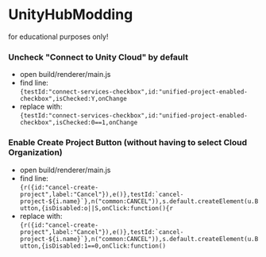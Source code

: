 # UnityHubModding
for educational purposes only!

### Uncheck "Connect to Unity Cloud" by default
- open build/renderer/main.js
- find line:<br> ```{testId:"connect-services-checkbox",id:"unified-project-enabled-checkbox",isChecked:Y,onChange```
- replace with:<br> ```{testId:"connect-services-checkbox",id:"unified-project-enabled-checkbox",isChecked:0==1,onChange```


### Enable Create Project Button (without having to select Cloud Organization)
- open build/renderer/main.js
- find line:<br> ```{r({id:"cancel-create-project",label:"Cancel"}),e()},testId:`cancel-project-${i.name}`},n("common:CANCEL")),s.default.createElement(u.Button,{isDisabled:o||S,onClick:function(){r```
- replace with:<br> ```{r({id:"cancel-create-project",label:"Cancel"}),e()},testId:`cancel-project-${i.name}`},n("common:CANCEL")),s.default.createElement(u.Button,{isDisabled:1==0,onClick:function()```
